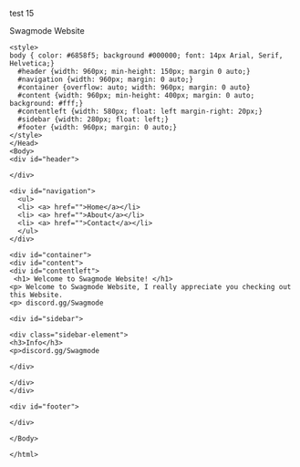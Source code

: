test 15
<html>
  <Head> Swagmode Website
    <title> Swagmode </title>
    
    <style>
    body { color: #6858f5; background #000000; font: 14px Arial, Serif, Helvetica;}
      #header {width: 960px; min-height: 150px; margin 0 auto;}
      #navigation {width: 960px; margin: 0 auto;}
      #container {overflow: auto; width: 960px; margin: 0 auto}
      #content {width: 960px; min-height: 400px; margin: 0 auto; background: #fff;}
      #contentleft {width: 580px; float: left margin-right: 20px;}
      #sidebar {width: 280px; float: left;}
      #footer {width: 960px; margin: 0 auto;}
    </style>
    </Head>
    <Body>
    <div id="header">
    
    </div>
    
    <div id="navigation">    
      <ul>
      <li> <a> href="">Home</a></li>
      <li> <a> href="">About</a></li>
      <li> <a> href="">Contact</a></li>
      </ul>
    </div>

    <div id="container">
    <div id="content">
    <div id="contentleft">
     <h1> Welcome to Swagmode Website! </h1>
    <p> Welcome to Swagmode Website, I really appreciate you checking out this Website.
    <p> discord.gg/Swagmode
   </div>
    
    <div id="sidebar">
    
    <div class="sidebar-element">
    <h3>Info</h3>
    <p>discord.gg/Swagmode
    
    </div>

    </div>
    </div>
    
    <div id="footer">
    
    </div>
    
    </Body>
    
    </html>
